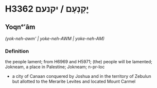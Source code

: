 # H3362 יׇקְנְעָם / יקנעם

## Yoqnᵉʻâm

_(yok-neh-awm' | yoke-neh-AWM | yoke-neh-AM)_

### Definition

the people lament; from H6969 and H5971; (the) people will be lamented; Jokneam, a place in Palestine; Jokneam; n-pr-loc

- a city of Canaan conquered by Joshua and in the territory of Zebulun but allotted to the Merarite Levites and located Mount Carmel
